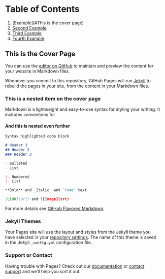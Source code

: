 # Table of Contents
1. [Example](#This is the cover page)
2. [Second Example](#example2)
3. [Third Example](#third-example)
4. [Fourth Example](#fourth-example)


## This is the Cover Page

You can use the [editor on GitHub](https://github.com/jbaker217/jbaker217.github.io/edit/master/index.md) to maintain and preview the content for your website in Markdown files.

Whenever you commit to this repository, GitHub Pages will run [Jekyll](https://jekyllrb.com/) to rebuild the pages in your site, from the content in your Markdown files.

### This is a nested item on the cover page

Markdown is a lightweight and easy-to-use syntax for styling your writing. It includes conventions for

#### And this is nested even further

```markdown
Syntax highlighted code block

# Header 1
## Header 2
### Header 3

- Bulleted
- List

1. Numbered
2. List

**Bold** and _Italic_ and `Code` text

[Link](url) and ![Image](src)
```

For more details see [GitHub Flavored Markdown](https://guides.github.com/features/mastering-markdown/).

### Jekyll Themes

Your Pages site will use the layout and styles from the Jekyll theme you have selected in your [repository settings](https://github.com/jbaker217/jbaker217.github.io/settings). The name of this theme is saved in the Jekyll `_config.yml` configuration file.

### Support or Contact

Having trouble with Pages? Check out our [documentation](https://help.github.com/categories/github-pages-basics/) or [contact support](https://github.com/contact) and we’ll help you sort it out.
